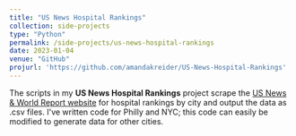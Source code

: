 ```yaml
---
title: "US News Hospital Rankings"
collection: side-projects
type: "Python"
permalink: /side-projects/us-news-hospital-rankings
date: 2023-01-04
venue: "GitHub"
projurl: 'https://github.com/amandakreider/US-News-Hospital-Rankings'
---
```

The scripts in my **US News Hospital Rankings** project scrape the <a target="_blank" href="https://health.usnews.com/best-hospitals">US News & World Report website</a> for hospital rankings by city and output the data as .csv files. I've written code for Philly and NYC; this code can easily be modified to generate data for other cities.


